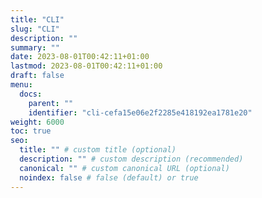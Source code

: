 ```yaml
---
title: "CLI"
slug: "CLI"
description: ""
summary: ""
date: 2023-08-01T00:42:11+01:00
lastmod: 2023-08-01T00:42:11+01:00
draft: false
menu:
  docs:
    parent: ""
    identifier: "cli-cefa15e06e2f2285e418192ea1781e20"
weight: 6000
toc: true
seo:
  title: "" # custom title (optional)
  description: "" # custom description (recommended)
  canonical: "" # custom canonical URL (optional)
  noindex: false # false (default) or true
---
```

